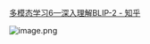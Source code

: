 [多模态学习6—深入理解BLIP-2 - 知乎](https://zhuanlan.zhihu.com/p/664601983)

![image.png](https://youki-1330066034.cos.ap-guangzhou.myqcloud.com/machine-learning/202503040039633.png)
